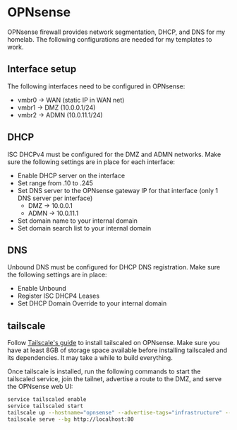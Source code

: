 # OPNsense

OPNsense firewall provides network segmentation, DHCP, and DNS for my homelab. The following configurations are needed for my templates to work.

## Interface setup

The following interfaces need to be configured in OPNsense:

* vmbr0 -> WAN (static IP in WAN net)
* vmbr1 -> DMZ (10.0.0.1/24)
* vmbr2 -> ADMN (10.0.11.1/24)

## DHCP

ISC DHCPv4 must be configured for the DMZ and ADMN networks. Make sure the following settings are in place for each interface:

* Enable DHCP server on the interface
* Set range from .10 to .245
* Set DNS server to the OPNsense gateway IP for that interface (only 1 DNS server per interface)
    * DMZ -> 10.0.0.1
    * ADMN -> 10.0.11.1
* Set domain name to your internal domain
* Set domain search list to your internal domain

## DNS

Unbound DNS must be configured for DHCP DNS registration. Make sure the following settings are in place:

* Enable Unbound
* Register ISC DHCP4 Leases
* Set DHCP Domain Override to your internal domain

## tailscale

Follow [Tailscale's guide](https://tailscale.com/kb/1097/install-opnsense) to install tailscaled on OPNsense. Make sure you have at least 8GB of storage space available before installing tailscaled and its dependencies. It may take a while to build everything.

Once tailscale is installed, run the following commands to start the tailscaled service, join the tailnet, advertise a route to the DMZ, and serve the OPNsense web UI:

```bash
service tailscaled enable
service tailscaled start
tailscale up --hostname="opnsense" --advertise-tags="infrastructure" --advertise-routes="10.0.0.0/24"
tailscale serve --bg http://localhost:80
```
